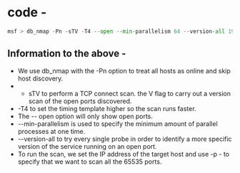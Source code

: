 # code - 
```python
msf > db_nmap -Pn -sTV -T4 --open --min-parallelism 64 --version-all 192.168.216.10 -p -
```

## Information to the above - 
- We use db_nmap with the -Pn option to treat all hosts as online and skip host discovery.
- - sTV to perform a TCP connect scan. the V flag to carry out a version scan of the open ports discovered.
- -T4 to set the timing template higher so the scan runs faster.
- The -- open option will only show open ports.
- --min-parallelism is used to specify the minimum amount of parallel processes at one time.
- --version-all to try every single probe in order to identify a more specific version of the service running on an open port.
- To run the scan, we set the IP address of the target host and use -p - to specify that we want to scan all the 65535 ports.